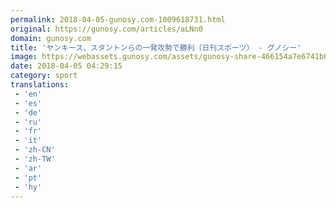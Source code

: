 ```yaml
---
permalink: 2018-04-05-gunosy.com-1009618731.html
original: https://gunosy.com/articles/aLNn0
domain: gunosy.com
title: 'ヤンキース、スタントンらの一発攻勢で勝利（日刊スポーツ） - グノシー'
image: https://webassets.gunosy.com/assets/gunosy-share-466154a7e6741b0dbc8895ceff97e34818892a0e7dbc05d641d2606f8820dd35.jpg
date: 2018-04-05 04:29:15
category: sport
translations: 
 - 'en'
 - 'es'
 - 'de'
 - 'ru'
 - 'fr'
 - 'it'
 - 'zh-CN'
 - 'zh-TW'
 - 'ar'
 - 'pt'
 - 'hy'
---
```


